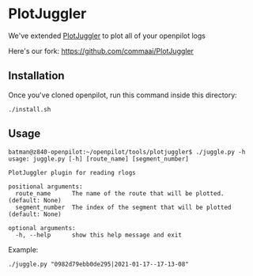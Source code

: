 # PlotJuggler
We've extended [PlotJuggler](https://github.com/facontidavide/PlotJuggler) to plot all of your openpilot logs

Here's our fork: https://github.com/commaai/PlotJuggler 

## Installation

Once you've cloned openpilot, run this command inside this directory:

`./install.sh`

## Usage

```
batman@z840-openpilot:~/openpilot/tools/plotjuggler$ ./juggle.py -h
usage: juggle.py [-h] [route_name] [segment_number]

PlotJuggler plugin for reading rlogs

positional arguments:
  route_name      The name of the route that will be plotted. (default: None)
  segment_number  The index of the segment that will be plotted (default: None)

optional arguments:
  -h, --help      show this help message and exit
```

Example:

`./juggle.py "0982d79ebb0de295|2021-01-17--17-13-08"`
